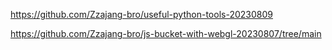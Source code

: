 https://github.com/Zzajang-bro/useful-python-tools-20230809  




https://github.com/Zzajang-bro/js-bucket-with-webgl-20230807/tree/main
